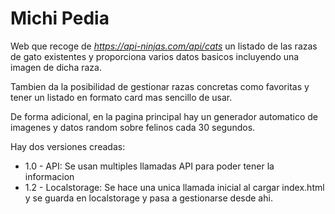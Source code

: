 # Michi Pedia

Web que recoge de *https://api-ninjas.com/api/cats* un listado de las razas de gato existentes y proporciona varios datos basicos incluyendo una imagen de dicha raza.

Tambien da la posibilidad de gestionar razas concretas como favoritas y tener un listado en formato card mas sencillo de usar.

De forma adicional, en la pagina principal hay un generador automatico de imagenes y datos random sobre felinos cada 30 segundos.

Hay dos versiones creadas:
- 1.0 - API: Se usan multiples llamadas API para poder tener la informacion
- 1.2 - Localstorage: Se hace una unica llamada inicial al cargar index.html y se guarda en localstorage y pasa a gestionarse desde ahi.